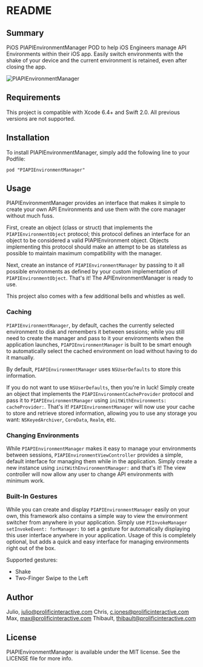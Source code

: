 # README #

## Summary 

PiOS PIAPIEnvironmentManager POD to help iOS Engineers manage API Environments within their iOS app. 
Easily switch environments with the shake of your device and the current environment is retained, even after closing the app.

![PIAPIEnvironmentManager](https://www.dropbox.com/s/k6lxr5ndz57wwjx/apienvironmentmanager.gif?raw=1)

## Requirements

This project is compatible with Xcode 6.4+ and Swift 2.0. All previous versions are not supported.

## Installation

To install PIAPIEnvironmentManager, simply add the following line to your Podfile:

    pod "PIAPIEnvironmentManager"
	

## Usage

PIAPIEnvironmentManager provides an interface that makes it simple to create your own API Environments and use them with the core manager
without much fuss. 

First, create an object (class or struct) that implements the `PIAPIEnvironmentObject` protocol; this protocol defines an interface for
an object to be considered a valid PIAPIEnvironment object. Objects implementing this protocol should make an attempt to be as stateless
as possible to maintain maximum compatibility with the manager. 

Next, create an instance of `PIAPIEnvironmentManager` by passing to it all possible environments as defined by your custom implementation of
`PIAPIEnvironmentObject`. That's it! The APIEnvironmentManager is ready to use.

This project also comes with a few additional bells and whistles as well.

### Caching

`PIAPIEnvironmentManager`, by default, caches the currently selected environment to disk and remembers it between sessions; while you 
still need to create the manager and pass to it your environments when the application launches, `PIAPIEnvironmentManager` is built to be
smart enough to automatically select the cached environment on load without having to do it manually. 

By default, `PIAPIEnvironmentManager` uses `NSUserDefaults` to store this information.

If you do not want to use `NSUserDefaults`, then you're in luck! Simply create an object that implements the `PIAPIEnvironmentCacheProvider` protocol
and pass it to `PIAPIEnvironmentManager` using `initWithEnvironments: cacheProvider:`. That's it! `PIAPIEnvironmentManager` will now use
your cache to store and retrieve stored information, allowing you to use any storage you want: `NSKeyedArchiver`, `CoreData`, `Realm`, etc.

### Changing Environments

While `PIAPIEnvironmentManager` makes it easy to manage your environments between sessions, `PIAPIEnvironmentViewController` provides a simple,
default interface for managing them while in the application. Simply create a new instance using `initWithEnvironmentManager:` and that's it! The
view controller will now allow any user to change API environments with minimum work.

### Built-In Gestures

While you can create and display `PIAPIEnvironmentManager` easily on your own, this framework also contains a simple way to view
the environment switcher from anywhere in your application. Simply use `PIInvokeManager setInvokeEvent: forManager:` to set a gesture
for automatically displaying this user interface anywhere in your application. Usage of this is completely optional, but adds a 
quick and easy interface for managing environments right out of the box.

Supported gestures:

* Shake
* Two-Finger Swipe to the Left

## Author 

Julio,      julio@prolificinteractive.com
Chris,      c.jones@prolificinteractive.com
Max,        max@prolificinteractive.com
Thibault,   thibault@prolificinteractive.com

## License

PIAPIEnvironmentManager is available under the MIT license. See the LICENSE file for more info.